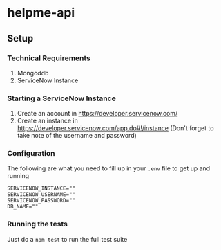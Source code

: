 # helpme-api

## Setup

### Technical Requirements
1. Mongoddb
2. ServiceNow Instance

### Starting a ServiceNow Instance

1. Create an account in https://developer.servicenow.com/
2. Create an instance in https://developer.servicenow.com/app.do#!/instance (Don't forget to take note of the username and password)

### Configuration

The following are what you need to fill up in your `.env` file to get up and running
```
SERVICENOW_INSTANCE=""
SERVICENOW_USERNAME=""
SERVICENOW_PASSWORD=""
DB_NAME=""
```

### Running the tests

Just do a `npm test` to run the full test suite
